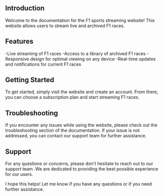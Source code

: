 ## Introduction

Welcome to the documentation for the F1 sports streaming website! This website allows users to stream live and archived F1 races.

## Features

-Live streaming of F1 races
-Access to a library of archived F1 races
-Responsive design for optimal viewing on any device
-Real-time updates and notifications for current F1 races

## Getting Started

To get started, simply visit the website and create an account. From there, you can choose a subscription plan and start streaming F1 races.

## Troubleshooting

If you encounter any issues while using the website, please check out the troubleshooting section of the documentation. If your issue is not addressed, you can contact our support team for further assistance.

## Support

For any questions or concerns, please don't hesitate to reach out to our support team. We are dedicated to providing the best possible experience for our users.

I hope this helps! Let me know if you have any questions or if you need further assistance.
